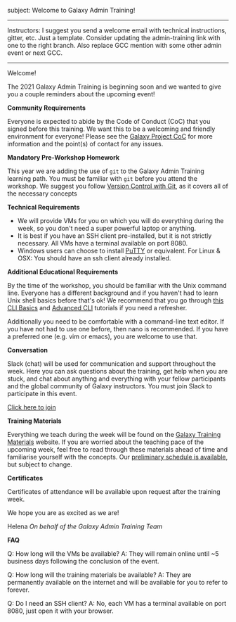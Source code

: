 subject: Welcome to Galaxy Admin Training!

---

Instructors: I suggest you send a welcome email with technical instructions, gitter, etc.
Just a template. Consider updating the admin-training link with one to the right branch. Also replace GCC mention with some other admin event or next GCC.

---


Welcome!

The 2021 Galaxy Admin Training is beginning soon and we wanted to give you a couple reminders about the upcoming event!


**Community Requirements**

Everyone is expected to abide by the Code of Conduct (CoC) that you signed before this training. We want this to be a welcoming and friendly environment for everyone! Please see the [Galaxy Project CoC](https://galaxyproject.org/community/coc/) for more information and the point(s) of contact for any issues.

**Mandatory Pre-Workshop Homework**

This year we are adding the use of `git` to the Galaxy Admin Training learning path. You must be familiar with `git` before you attend the workshop. We suggest you follow [Version Control with Git](https://training.galaxyproject.org/training-material/topics/data-science/tutorials/bash-git/tutorial.html), as it covers all of the necessary concepts

**Technical Requirements**

- We will provide VMs for you on which you will do everything during the week, so you don't need a super powerful laptop or anything.
- It is best if you have an SSH client pre-installed, but it is not strictly necessary. All VMs have a terminal available on port 8080.
- Windows users can choose to install [PuTTY](https://www.chiark.greenend.org.uk/~sgtatham/putty/latest.html) or equivalent. For Linux & OSX: You should have an ssh client already installed.

**Additional Educational Requirements**

By the time of the workshop, you should be familiar with the Unix command line. Everyone has a different background and if you haven't had to learn Unix shell basics before that's ok! We recommend that you go through [this CLI Basics](https://training.galaxyproject.org/training-material/topics/data-science/tutorials/cli-basics/tutorial.html) and [Advanced CLI](https://training.galaxyproject.org/training-material/topics/data-science/tutorials/cli-advanced/tutorial.html) tutorials if you need a refresher.

Additionally you need to be comfortable with a command-line text editor. If you have not had to use one before, then nano is recommended. If you have a preferred one (e.g. vim or emacs), you are welcome to use that.

**Conversation**

Slack (chat) will be used for communication and support throughout the week. Here you can ask questions about the training, get help when you are stuck, and chat about anything and everything with your fellow participants and the global community of Galaxy instructors. You must join Slack to participate in this event.

[Click here to join](https://join.slack.com/t/galaxyadmintraining/shared_invite/zt-rt10dt77-RptPowomaVBxVRVBG8gMow)

**Training Materials**

Everything we teach during the week will be found on the [Galaxy Training Materials](https://galaxyproject.github.io/training-material/topics/admin/) website. If you are worried about the teaching pace of the upcoming week, feel free to read through these materials ahead of time and familiarise yourself with the concepts. Our [preliminary schedule is available](https://github.com/galaxyproject/admin-training/tree/2023-gent), but subject to change.

**Certificates**

Certificates of attendance will be available upon request after the training week. 


We hope you are as excited as we are!

Helena
*On behalf of the Galaxy Admin Training Team*

**FAQ**

Q: How long will the VMs be available?
A: They will remain online until ~5 business days following the conclusion of the event.

Q: How long will the training materials be available?
A: They are permanently available on the internet and will be available for you to refer to forever.

Q: Do I need an SSH client?
A: No, each VM has a terminal available on port 8080, just open it with your browser.
